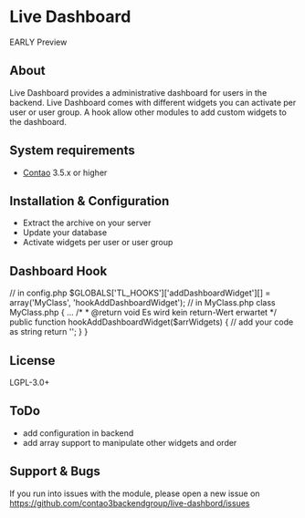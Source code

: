 Live Dashboard
======================

EARLY Preview

About
-----

Live Dashboard provides a administrative dashboard for users in the backend.
Live Dashboard comes with different widgets you can activate per user or user group.
A hook allow other modules to add custom widgets to the dashboard.

System requirements
-------------------

* [Contao](https://github.com/contao/core) 3.5.x or higher


Installation & Configuration
----------------------------

* Extract the archive on your server
* Update your database
* Activate widgets per user or user group

Dashboard Hook
----------------------------
// in config.php
	$GLOBALS['TL_HOOKS']['addDashboardWidget'][] 	= array('MyClass', 'hookAddDashboardWidget');
// in MyClass.php
	class MyClass.php
	{
	 ...
		/*
		 * @return void Es wird kein return-Wert erwartet
		 */
		public function hookAddDashboardWidget($arrWidgets)
		{
			// add your code as string
			return '';
		}
	}

License
---------------
LGPL-3.0+


ToDo
---------------
* add configuration in backend
* add array support to manipulate other widgets and order


Support & Bugs
---------------
If you run into issues with the module, please open a new issue on https://github.com/contao3backendgroup/live-dashbord/issues